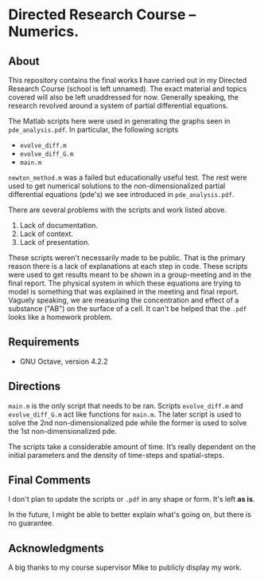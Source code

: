 # Directed Research Course – Numerics.

## About 
This repository contains the final works **I** have carried out in my Directed Research Course (school is left unnamed). The exact material and topics covered will also be left unaddressed for now. Generally speaking, the research revolved around a system of partial differential equations. 

The Matlab scripts here were used in generating the graphs seen in `pde_analysis.pdf`. In particular, the following scripts

- `evolve_diff.m`
- `evolve_diff_G.m`
- `main.m`

`newton_method.m` was a failed but educationally useful test. The rest were used to get numerical solutions to the non-dimensionalized partial differential equations (pde's) we see introduced in `pde_analysis.pdf`. 

There are several problems with the scripts and work listed above. 

1. Lack of documentation.
2. Lack of context.
3. Lack of presentation. 

These scripts weren't necessarily made to be public. That is the primary reason there is a lack of explanations at each step in code. These scripts were used to get results meant to be shown in a group-meeting and in the final report. The physical system in which these equations are trying to model is something that was explained in the meeting and final report. Vaguely speaking, we are measuring the concentration and effect of a substance ("AB") on the surface of a cell. It can't be helped that the `.pdf` looks like a homework problem. 

## Requirements

- GNU Octave, version 4.2.2

## Directions
`main.m` is the only script that needs to be ran. Scripts `evolve_diff.m` and `evolve_diff_G.m` act like functions for `main.m`. The later script is used to solve the 2nd non-dimensionalized pde while the former is used to solve the 1st non-dimensionalized pde. 

The scripts take a considerable amount of time. It’s really dependent on the initial parameters and the density of time-steps and spatial-steps.  

## Final Comments
I don't plan to update the scripts or `.pdf` in any shape or form. It's left **as is**. 

In the future, I might be able to better explain what's going on, but there is no guarantee. 

## Acknowledgments

A big thanks to my course supervisor Mike to publicly display my work.
